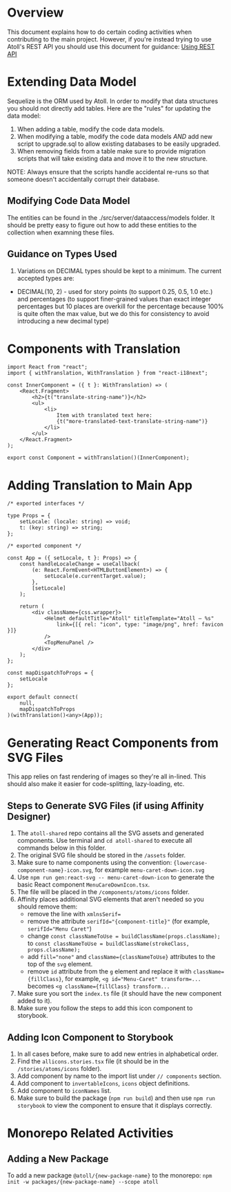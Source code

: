 Overview
========

This document explains how to do certain coding activities when contributing to
the main project.  However, if you're instead trying to use Atoll's REST API you
should use this document for guidance: [Using REST API](
Dev-Using-REST-API.md)

Extending Data Model
====================

Sequelize is the ORM used by Atoll.  In order to modify that data structures you
should not directly add tables.  Here are the "rules" for updating the data
model:

1. When adding a table, modify the code data models.
2. When modifying a table, modify the code data models *AND* add new script to
   upgrade.sql to allow existing databases to be easily upgraded.
3. When removing fields from a table make sure to provide migration scripts that
   will take existing data and move it to the new structure.

NOTE: Always ensure that the scripts handle accidental re-runs so that someone
  doesn't accidentally corrupt their database.

Modifying Code Data Model
-------------------------

The entities can be found in the ./src/server/dataaccess/models folder.  It
should be pretty easy to figure out how to add these entities to the collection
when examning these files.

Guidance on Types Used
----------------------

1. Variations on DECIMAL types should be kept to a minimum.  The current
   accepted types are:
  - DECIMAL(10, 2) - used for story points (to support 0.25, 0.5, 1.0 etc.) and
    percentages (to support finer-grained values than exact integer percentages
    but 10 places are overkill for the percentage because 100% is quite often
    the max value, but we do this for consistency to avoid introducing a new
    decimal type)

Components with Translation
===========================

```
import React from "react";
import { withTranslation, WithTranslation } from "react-i18next";

const InnerComponent = ({ t }: WithTranslation) => (
    <React.Fragment>
        <h2>{t("translate-string-name")}</h2>
        <ul>
            <li>
                Item with translated text here:
                {t("more-translated-text-translate-string-name")}
            </li>
        </ul>
    </React.Fragment>
);

export const Component = withTranslation()(InnerComponent);
```

Adding Translation to Main App
==============================

```
/* exported interfaces */

type Props = {
    setLocale: (locale: string) => void;
    t: (key: string) => string;
};

/* exported component */

const App = ({ setLocale, t }: Props) => {
    const handleLocaleChange = useCallback(
        (e: React.FormEvent<HTMLButtonElement>) => {
            setLocale(e.currentTarget.value);
        },
        [setLocale]
    );

    return (
        <div className={css.wrapper}>
            <Helmet defaultTitle="Atoll" titleTemplate="Atoll – %s"
                link={[{ rel: "icon", type: "image/png", href: favicon }]}
            />
            <TopMenuPanel />
        </div>
    );
};

const mapDispatchToProps = {
    setLocale
};

export default connect(
    null,
    mapDispatchToProps
)(withTranslation()<any>(App));
```

Generating React Components from SVG Files
==========================================

This app relies on fast rendering of images so they're all in-lined.  This
should also make it easier for code-splitting, lazy-loading, etc.

Steps to Generate SVG Files (if using Affinity Designer)
--------------------------------------------------------

1. The `atoll-shared` repo contains all the SVG assets and generated components.
   Use terminal and `cd atoll-shared` to execute all commands below in this
   folder.
2. The original SVG file should be stored in the `/assets` folder.
3. Make sure to name components using the convention:
   `{lowercase-component-name}-icon.svg`, for example `menu-caret-down-icon.svg`
4. Use `npm run gen:react-svg -- menu-caret-down-icon` to generate the basic
   React component `MenuCareDownIcon.tsx`.
5. The file will be placed in the `/components/atoms/icons` folder.
6. Affinity places additional SVG elements that aren't needed so you should
   remove them:
   - remove the line with `xmlnsSerif=`
   - remove the attribute `serifId="{component-title}"`
     (for example, `serifId="Menu Caret"`)
   - change `const classNameToUse = buildClassName(props.className);`
     to `const classNameToUse = buildClassName(strokeClass, props.className);`
   - add `fill="none"` and `className={classNameToUse}` attributes to the top of
     the `svg` element.
   - remove `id` attribute from the `g` element and replace it with
     `className={fillClass}`,
     for example, `<g id="Menu-Caret" transform=...`
       becomes `<g className={fillClass} transform...`
7. Make sure you sort the `index.ts` file (it should have the new component
   added to it).
8. Make sure you follow the steps to add this icon component to storybook.

Adding Icon Component to Storybook
----------------------------------

1. In all cases before, make sure to add new entries in alphabetical order.
2. Find the `allicons.stories.tsx` file (it should be in the
   `/stories/atoms/icons` folder).
3. Add component by name to the import list under `// components` section.
4. Add component to `invertableIcons`, `icons` object definitions.
5. Add component to `iconNames` list.
6. Make sure to build the package (`npm run build`) and then use
   `npm run storybook` to view the component to ensure that it displays
   correctly.

Monorepo Related Activities
===========================

Adding a New Package
--------------------

To add a new package `@atoll/{new-package-name}` to the monorepo:
  `npm init -w packages/{new-package-name} --scope atoll`
